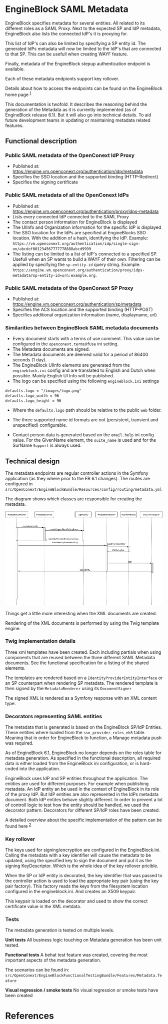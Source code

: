 # EngineBlock SAML Metadata

EngineBlock specifies metadata for several entities. All related to its different roles as a SAML Proxy. Next to the 
expected SP and IdP metadata, EngineBlock also lists the connected IdP's it is proxying for.

This list of IdP's can also be limited by specifying a SP entity id. The generated IdPs metadata will now be limited to 
the IdP's that are connected to that SP. This can be usefull when creating WAYF feature.

Finally, metadata of the EngineBlock stepup authentication endpoint is available. 

Each of these metadata endpionts support key rollover.

Details about how to access the endpoints can be found on the EngineBlock home page <sup>[1]</sup>

This documentation is twofold. It describes the reasoning behind the generation of the Metadata as it is currently 
implemented (as of EngineBlock release 6.1). But it will also go into technical details. To aid future development teams 
in updating or maintaining metadata related features.

## Functional description

### Public SAML metadata of the OpenConext IdP Proxy

* Published at: https://engine.vm.openconext.org/authentication/idp/metadata
* Specifies the SSO location and the supported binding (HTTP-Redirect)
* Specifies the signing certificate

### Public SAML metadata of all the OpenConext IdPs

* Published at: https://engine.vm.openconext.org/authentication/proxy/idps-metadata
* Lists every connected IdP connected to the SAML Proxy
* The contact person information for EngineBlock is displayed
* The UIInfo and Organization information for the specific IdP is displayed
* The SSO location for the IdPs are specified at EngineBlocks SSO location. With the addition of a hash, identifying the 
  IdP. Example: `https://vm.openconext.org/authentication/idp/single-sign-on/abcdef001234567777778888abcd9999`
* The listing can be limited to a list of IdP's connected to a specified SP. Usefull when an SP wants to build a WAYF of
  their own. Filtering can be applied by specifying the `sp-entity-id` query string. Example: 
  `https://engine.vm.openconext.org/authentication/proxy/idps-metadata?sp-entity-id=urn:example.org`. 
 

### Public SAML metadata of the OpenConext SP Proxy

* Published at: https://engine.vm.openconext.org/authentication/sp/metadata                
* Specifies the ACS location and the supported binding (HTTP-POST)
* Specifies additional organization information (name, displayname, url)

### Similarities between EngineBlock SAML metadata documents
* Every document starts with a terms of use comment. This value can be configured in the `openconext.termsOfUse` ini 
  setting.
* The Metadata documents are signed.
* The Metadata documents are deemed valid for a period of 86400 seconds (1 day).
* The EngineBlock UIInfo elements are generated from the `engineblock.ini` config and are translated to English and 
Dutch when possible. Mainly English UI Info will be published. 
* The logo can be specified using the following `engineblock.ini` settings

```
defaults.logo = "/images/logo.png"
defaults.logo_width = 96
defaults.logo_height = 96 
```

* Where the `defaults.logo` path should be relative to the public `web` folder.

* The three supported name id formats are not (persistent, transient and unspecified) configurable.

* Contact person data is generated based on the `email.help` ini config value. For the GivenName element, the 
`suite_name` is used and for the SurName `Support` is always used.

## Technical design
The metadata endpoints are regular controller actions in the Symfony application (as they where prior to the EB 6.1 
changes). The routes are configured in `src/OpenConext/EngineBlockBundle/Resources/config/routing/metadata.yml`

The diagram shows which classes are responsible for creating the metadata.

![Metadata generation sequence diagram](metadata_generation.png)

Things get a little more interesting when the XML documents are created.

Rendering of the XML documents is performed by using the Twig template engine.

### Twig implementation details
Three xml templates have been created. Each including partials when using components that are reused between the three 
different SAML Metadata documents. See the functional specification for a listing of the shared elements.

The templates are rendered based on a `IdentityProviderEntityInterface` or an SP counterpart when rendering SP metadata.
The rendered template is then signed by the `MetadataRenderer` using its `DocumentSigner` 

The signed XML is rendered as a Symfony response with an XML content type.

### Decorators representing SAML entities
The metadata that is generated is based on the EngineBlock SP/IdP Entities. These entities where loaded from the 
`sso_provider_roles_eb5` table. Meaning that in order for EngineBlock to function, a Manage metadata push was required.

As of EngineBlock 6.1, EngineBlock no longer depends on the roles table for metadata generation. As specified in the 
functional description, all required data is either loaded from the EngineBlock ini configuration, or is hard-coded into 
the application.

EngineBlock uses IdP and SP entities throughout the application. The entities are used for different purposes. For 
example when publishing metadata. An IdP entity an be used in the context of EngineBlock in its role of the proxy IdP. 
But IdP entities are also represented in the IdPs metadata document. Both IdP entites behave slightly different. In 
order to prevent a lot of controll logic to test how the entity should be handled, we used the decorator pattern. 
Decorators for different SP/IdP roles have been created. 

A detailed overview about the specific implementation of the pattern can be found here <sup>[2]</sup>  

### Key rollover
The keys used for signing/encryption are configured in the EngineBlock.ini. Calling the metadata with a key identifier
will cause the metadata to be updated, using the specified key to sign the document and put it as the signing 
KeyDescriptor. Which is the whole idea of the key rollover pricible.

When the SP or IdP entity is decorated, the key identifier that was passed to the controller action is used to load the
appropriate key pair (using the key pair factory). This factory reads the keys from the filesystem location configured
in the engineblock.ini. And creates an X509 keypair. 

This keypair is loaded on the decorator and used to show the correct certificate value in the XML metdata. 

### Tests

The metadata generation is tested on multiple levels. 

**Unit tests**
All business logic touching on Metadata generation has been unit tested. 

**Functional tests**
A behat test feature was created, covering the most important aspects of the metadata generation.

The scenarios can be found in: `src/OpenConext/EngineBlockFunctionalTestingBundle/Features/Metadata.feature`

**Visual regression / smoke tests**
No visual regression or smoke tests have been created


# References
[1]: https://engine.vm.openconext.org/
[2]: metadata_decorators.md

